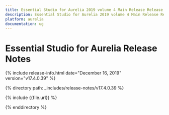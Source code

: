 ```yaml
---
title: Essential Studio for Aurelia 2019 volume 4 Main Release Release Notes  
description: Essential Studio for Aurelia 2019 volume 4 Main Release Release Notes  
platform: aurelia
documentation: ug
---
```


# Essential Studio for Aurelia  Release Notes  

{% include release-info.html date="December 16, 2019"  version="v17.4.0.39" %} 


{% directory path: _includes/release-notes/v17.4.0.39 %}

{% include {{file.url}} %}

{% enddirectory %}